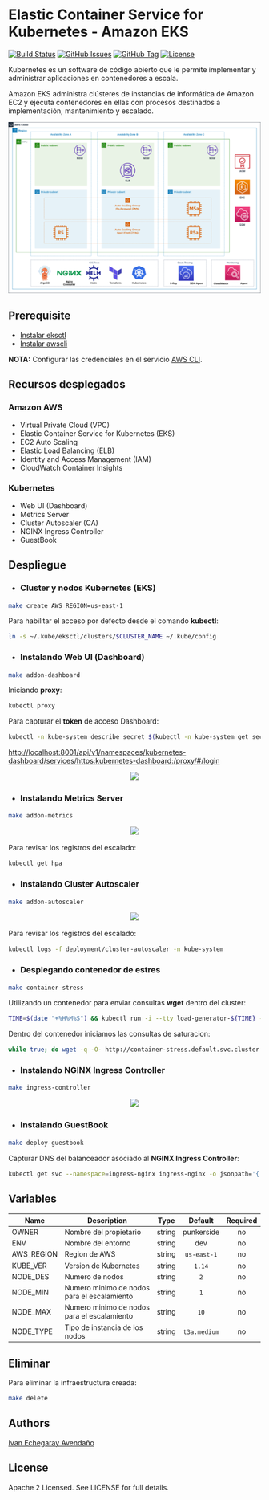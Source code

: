 # Elastic Container Service for Kubernetes - Amazon EKS

[![Build Status](https://travis-ci.org/punkerside/kubernetes-demo.svg?branch=master)](https://travis-ci.org/punkerside/kubernetes-demo)
[![GitHub Issues](https://img.shields.io/github/issues/punkerside/kubernetes-demo.svg)](https://github.com/punkerside/kubernetes-demo/issues)
[![GitHub Tag](https://img.shields.io/github/tag-date/punkerside/kubernetes-demo.svg?style=plastic)](https://github.com/punkerside/kubernetes-demo/tags/)
[![License](https://img.shields.io/badge/License-Apache%202.0-blue.svg)](https://opensource.org/licenses/Apache-2.0)

Kubernetes es un software de código abierto que le permite implementar y administrar aplicaciones en contenedores a escala.

Amazon EKS administra clústeres de instancias de informática de Amazon EC2 y ejecuta contenedores en ellas con procesos destinados a implementación, mantenimiento y escalado.

<p align="center">
  <img src="docs/img/architecture.png">
</p>

## Prerequisite

* [Instalar eksctl](https://eksctl.io/introduction/installation/)
* [Instalar awscli](https://docs.aws.amazon.com/cli/latest/userguide/cli-chap-install.html)

**NOTA:** Configurar las credenciales en el servicio [AWS CLI](https://docs.aws.amazon.com/cli/latest/reference/configure/).

## Recursos desplegados

### Amazon AWS

* Virtual Private Cloud (VPC)
* Elastic Container Service for Kubernetes (EKS)
* EC2 Auto Scaling
* Elastic Load Balancing (ELB)
* Identity and Access Management (IAM)
* CloudWatch Container Insights

### Kubernetes

* Web UI (Dashboard)
* Metrics Server
* Cluster Autoscaler (CA)
* NGINX Ingress Controller
* GuestBook

## Despliegue

* ### Cluster y nodos Kubernetes (EKS)

```bash
make create AWS_REGION=us-east-1
```

Para habilitar el acceso por defecto desde el comando **kubectl**:


```bash
ln -s ~/.kube/eksctl/clusters/$CLUSTER_NAME ~/.kube/config
```

* ### Instalando Web UI (Dashboard)

```bash
make addon-dashboard
```

Iniciando **proxy**:

```bash
kubectl proxy
```

Para capturar el **token** de acceso Dashboard:

```bash
kubectl -n kube-system describe secret $(kubectl -n kube-system get secret | grep eks-admin | awk '{print $1}') | grep "token:"
```

<a href="http://localhost:8001/api/v1/namespaces/kubernetes-dashboard/services/https:kubernetes-dashboard:/proxy/#/login" target="_blank">http://localhost:8001/api/v1/namespaces/kubernetes-dashboard/services/https:kubernetes-dashboard:/proxy/#/login</a>

<p align="center">
  <img src="docs/img/dashboard.png">
</p>

* ### Instalando Metrics Server

```bash
make addon-metrics
```

<p align="center">
  <img src="docs/img/autoscaling-pods.png">
</p>

Para revisar los registros del escalado:

```bash
kubectl get hpa
```

* ### Instalando Cluster Autoscaler

```bash
make addon-autoscaler
```

<p align="center">
  <img src="docs/img/autoscaling-nodos.png">
</p>

Para revisar los registros del escalado:

```bash
kubectl logs -f deployment/cluster-autoscaler -n kube-system
```

* ### Desplegando contenedor de estres

```bash
make container-stress
```

Utilizando un contenedor para enviar consultas **wget** dentro del cluster:

```bash
TIME=$(date "+%H%M%S") && kubectl run -i --tty load-generator-${TIME} --image=busybox /bin/sh
```

Dentro del contenedor iniciamos las consultas de saturacion:

```bash
while true; do wget -q -O- http://container-stress.default.svc.cluster.local; done
```

* ### Instalando NGINX Ingress Controller

```bash
make ingress-controller
```
<p align="center">
  <img src="docs/img/ingress.png">
</p>

* ### Instalando GuestBook

```bash
make deploy-guestbook
```

Capturar DNS del balanceador asociado al **NGINX Ingress Controller**:

```bash
kubectl get svc --namespace=ingress-nginx ingress-nginx -o jsonpath='{.status.loadBalancer.ingress[0].hostname}'
```

## Variables

| Name | Description | Type | Default | Required |
|------|-------------|:----:|:-----:|:-----:|
| OWNER | Nombre del propietario | string | punkerside | no |
| ENV | Nombre del entorno | string | dev | no |
| AWS_REGION | Region de AWS | string | `us-east-1` | no |
| KUBE_VER | Version de Kubernetes | string | `1.14` | no |
| NODE_DES | Numero de nodos | string | `2` | no |
| NODE_MIN | Numero minimo de nodos para el escalamiento| string | `1` | no |
| NODE_MAX | Numero minimo de nodos para el escalamiento| string | `10` | no |
| NODE_TYPE | Tipo de instancia de los nodos | string | `t3a.medium` | no |

## Eliminar

Para eliminar la infraestructura creada:

```bash
make delete
```

## Authors

[Ivan Echegaray Avendaño](https://github.com/punkerside/)

## License

Apache 2 Licensed. See LICENSE for full details.